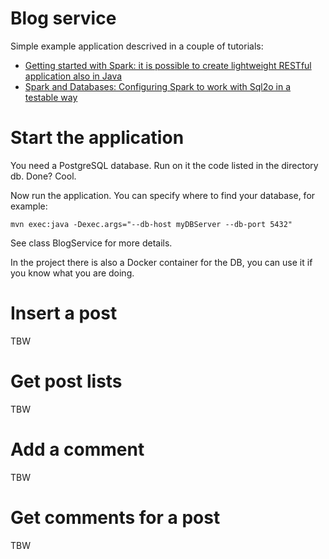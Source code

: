 Blog service
============

Simple example application descrived in a couple of tutorials: 

* [Getting started with Spark: it is possible to create lightweight RESTful application also in Java](http://tomassetti.me/getting-started-with-spark-it-is-possible-to-create-lightweight-restful-application-also-in-java/)
* [Spark and Databases: Configuring Spark to work with Sql2o in a testable way](http://sparktutorials.weebly.com/tutorials/spark-and-databases-configuring-spark-to-work-with-sql2o-in-a-testable-way)

Start the application
=====================

You need a PostgreSQL database. Run on it the code listed in the directory db.
Done? Cool.

Now run the application. You can specify where to find your database, for example:

```
mvn exec:java -Dexec.args="--db-host myDBServer --db-port 5432"
```

See class BlogService for more details.

In the project there is also a Docker container for the DB, you can use it if you know what you are doing.


Insert a post
=============

TBW

Get post lists
==============

TBW


Add a comment
=============

TBW

Get comments for a post
=======================

TBW
